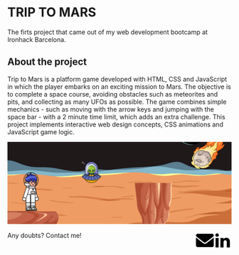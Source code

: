 #  TRIP TO MARS

The firts project that came out of my web development bootcamp at Ironhack Barcelona.

## About the project
Trip to Mars is a platform game developed with HTML, CSS and JavaScript in which the player embarks on an exciting mission to Mars. The objective is to complete a space course, avoiding obstacles such as meteorites and pits, and collecting as many UFOs as possible. The game combines simple mechanics - such as moving with the arrow keys and jumping with the space bar - with a 2 minute time limit, which adds an extra challenge. This project implements interactive web design concepts, CSS animations and JavaScript game logic. 

![Project Image](/imagenes/cover-img.png "Project Image")


Any doubts? Contact me!
<a href="https://www.linkedin.com/in/andreaalarconvaldes/"><img align="right" width="40px" src="/imagenes/linkedin.png" alt="Andrea's LinkedIn" /></a>
<a href="mailto:alarconvaldes.a@gmail.com"><img align="right" width="40px" src="/imagenes/mail.png" alt="Andrea's Contact" /></a>
